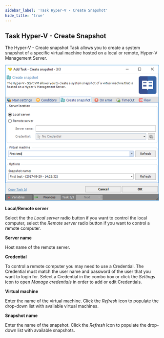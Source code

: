```yaml
---
sidebar_label: 'Task Hyper-V - Create Snapshot'
hide_title: 'true'
---
```


## Task Hyper-V - Create Snapshot

The Hyper-V - Create snapshot Task allows you to create a system snapshot of a specific virtual machine hosted on a local or remote, Hyper-V Management Server.

![](../../../../../static/img/taskhypervcreatesnapshot.png)

**Local/Remote server**

Select the the *Local server* radio button if you want to control the local computer, select the *Remote server* radio button if you want to control a remote computer.
 
**Server name**

Host name of the remote server.
 
**Credential**

To control a remote computer you may need to use a Credential. The Credential must match the user name and password of the user that you want to login for. Select a Credential in the combo box or click the *Settings* icon to open *Manage credentials* in order to add or edit Credentials.
 
**Virtual machine**

Enter the name of the virtual machine. Click the *Refresh* icon to populate the drop-down list with available virtual machines.
 
**Snapshot name**

Enter the name of the snapshot. Click the *Refresh* icon to populate the drop-down list with available snapshots.